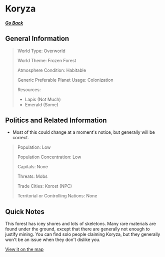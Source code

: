 # Koryza

##### [Go Back](/wiki/space#planets)

## General Information

> World Type: Overworld
>
> World Theme: Frozen Forest
>
> Atmosphere Condition: Habitable
>
> Generic Preferable Planet Usage: Colonization
>
> Resources:
> - Lapis (Not Much)
> - Emerald (Some)

## Politics and Related Information

* Most of this could change at a moment's notice, but generally will be correct.

> Population: Low
>
> Population Concentration: Low
>
> Capitals: None
>
> Threats: Mobs
>
> Trade Cities: Korost (NPC)
>
> Territorial or Controlling Nations: None

## Quick Notes

This forest has icey shores and lots of skeletons. Many rare materials are found under the ground, except that there are generally not enough to justify mining. You can find solo people claiming Koryza, but they generally won't be an issue when they don't dislike you.

[View it on the map](https://dynmap.starlegacy.net/?worldname=Koryza)
